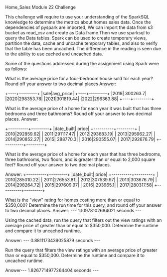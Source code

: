Home_Sales
Module 22 Challenge

This challenge will require to use your understanding of the SparkSQL knowledge to determine the metrics about homes sales data. Once the dependencies of pyspark are imported, We can import the data from s3 bucket as read_csv and create as Data frame.Then we use sparksql to query the Data tables. Spark can be used to create temporary views, partition the data, cache and uncache temporary tables, and also to verify that the table has been uncached. The difference in the reading is seen due to the ability to use cached and uncached data.

Some of the questions addressed during the assignment using Spark were as follows:

What is the average price for a four-bedroom house sold for each year? Round off your answer to two decimal places 
Answer: 

+----+---------+
|sale|avg_price|
+----+---------+
|2019| 300263.7|
|2020|298353.78|
|2021|301819.44|
|2022|296363.88|
+----+---------+

What is the average price of a home for each year it was built that has three bedrooms and three bathrooms? Round off your answer to two decimal places.
 Answer:
 
+----------+---------+
|date_built|    price|
+----------+---------+
|      2010|292859.62|
|      2011|291117.47|
|      2012|293683.19|
|      2013|295962.27|
|      2014|290852.27|
|      2015| 288770.3|
|      2016|290555.07|
|      2017|292676.79|
+----------+---------+
  
  What is the average price of a home for each year that has three bedrooms, three bathrooms, two floors, and is greater than or equal to 2,000 square feet? Round off your answer to two decimal places.
  
   Answer: 
   +----------+---------+
|date_built|    price|
+----------+---------+
|      2010|285010.22|
|      2011|276553.81|
|      2012|307539.97|
|      2013|303676.79|
|      2014|298264.72|
|      2015|297609.97|
|      2016| 293965.1|
|      2017|280317.58|
+----------+---------+

What is the "view" rating for homes costing more than or equal to $350,000? Determine the run time for this query, and round off your answer to two decimal places. 
Answer: --- 1.10978102684021 seconds ---

Using the cached data, run the query that filters out the view ratings with an average price of greater than or equal to $350,000. Determine the runtime and compare it to uncached runtime. 

Answer: --- 0.8811173439025879 seconds ---

Run the query that filters the view ratings with an average price of greater than or equal to $350,000. Determine the runtime and compare it to uncached runtime.

Answer--- 1.8267714977264404 seconds ---